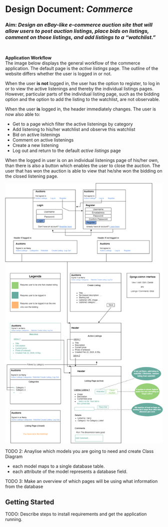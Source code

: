 # Design Document: *Commerce*

### **Aim**: *Design an eBay-like e-commerce auction site that will allow users to post auction listings, place bids on listings, comment on those listings, and add listings to a “watchlist.”*
<br>

**Application Workflow** <br>
The image below displays the general workflow of the commerce application. The default page is the *active listings* page. The outline of the website differs whether the user is logged in or not.

When the user **is not** logged in, the user has the option to register, to log in or to view the active listenings and thereby the individual listings pages. However, particular parts of the individual listing page, such as the bidding option and the option to add the listing to the watchlist, are not observable.

When the user **is** logged in, the header immediately changes. The user is now also able to:
- Get to a page which filter the active listenings by category
- Add listening to his/her watchlist and observe this watchlist
- Bid on active listenings
- Comment on active listenings
- Create a new listening 
- Log out and return to the default *active listings* page

When the logged in user is on an individual listenings page of his/her own, than there is also a button which enables the user to close the auction. The user that has won the auction is able to view that he/she won the bidding on the closed listening page. 


![Overview](/images/Commerce.png)

TODO 2: Anaylise which models you are going to need and create Class Diagram 
- each model maps to a single database table.
- each attribute of the model represents a database field.


TODO 3: Make an overview of which pages will be using what information from the database

## Getting Started

TODO: Describe steps to install requirements and get the application running.
